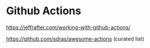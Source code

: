 # Github Actions

https://jeffrafter.com/working-with-github-actions/

https://github.com/sdras/awesome-actions (curated list)
